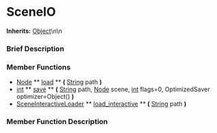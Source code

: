 #  SceneIO  
**Inherits:** [Object](class_object)\\n\\n
###  Brief Description  


###  Member Functions 
  * [Node](class_node)  ** [load](#load) **  **(** [String](class_string) path  **)**
  * [int](class_int)  ** [save](#save) **  **(** [String](class_string) path, [Node](class_node) scene, [int](class_int) flags=0, OptimizedSaver optimizer=Object()  **)**
  * [SceneInteractiveLoader](class_sceneinteractiveloader)  ** [load_interactive](#load_interactive) **  **(** [String](class_string) path  **)**

###  Member Function Description  
